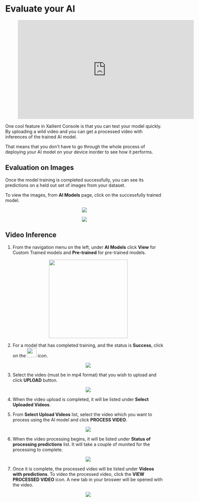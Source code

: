 # Evaluate your AI

<!-- blank line -->
<figure class="video_container">
  <iframe width="560" height="315" src="https://www.youtube.com/embed/fzq0ee5HMa4" frameborder="0" allow="accelerometer; autoplay; encrypted-media; gyroscope; picture-in-picture" allowfullscreen></iframe>
</figure>
<!-- blank line -->

One cool feature in Xailient Console is that you can test your model quickly. By uploading a wild video and you can get a processed video with inferences of the trained AI model.

That means that you don't have to go through the whole process of deploying your AI model on your device inorder to see how it performs.

## Evaluation on Images

Once the model training is completed successfully, you can see its predictions on a held out set of images from your dataset.

To view the images, from __AI Models__ page, click on the successfully trained model.

<p align="center">
<img src="../img/console/AI Models/PretrainedAIModels-ListSelectModel.png">
</p>

<p align="center">
<img src="../img/console/AI Models/InferenceOnHeldOutImage-2.png">
</p>

## Video Inference

1. From the navigation menu on the left, under __AI Models__ click __View__ for Custom Trained models and __Pre-trained__ for pre-trained models.

    <p align="center">
    <img src="../img/console/Dashboard/LeftMenu-PretrainedAI.png" width="250">
    </p>

2. For a model that has completed training, and the status is __Success__, click on the <img src="../img/console/AI Models/UploadVideoButton.png" height=30 width=30> icon.

    <p align="center">
    <img src="../img/console/AI Models/PreTrainedModels-SDKBuilt-Video.png">
    </p>

3. Select the video (must be in mp4 format) that you wish to upload and click __UPLOAD__ button.

    <p align="center">
    <img src="../img/console/AI Models/VideoInference-UploadVideo.png">
    </p>

4. When the video upload is completed, it will be listed under __Select Uploaded Videos__.

5. From __Select Upload Videos__ list, select the video which you want to process using the AI model and click __PROCESS VIDEO__.

    <p align="center">
    <img src="../img/console/AI Models/VideoInference-SelectAndProcess.png">
    </p>
6.  When the video processing begins, it will be listed under __Status of processing predictions__ list. It will take a couple of munited for the processing to complete.

    <p align="center">
    <img src="../img/console/AI Models/VideoInference-InProgress.png">
    </p>

7. Once it is complete, the processed video will be listed under __Videos with predictions__. To video the processed video, click the __VIEW PROCESSED VIDEO__ icon. A new tab in your broswer will be opened with the video. 

    <p align="center">
    <img src="../img/console/AI Models/VideoInference-Processed.png">
    </p>

